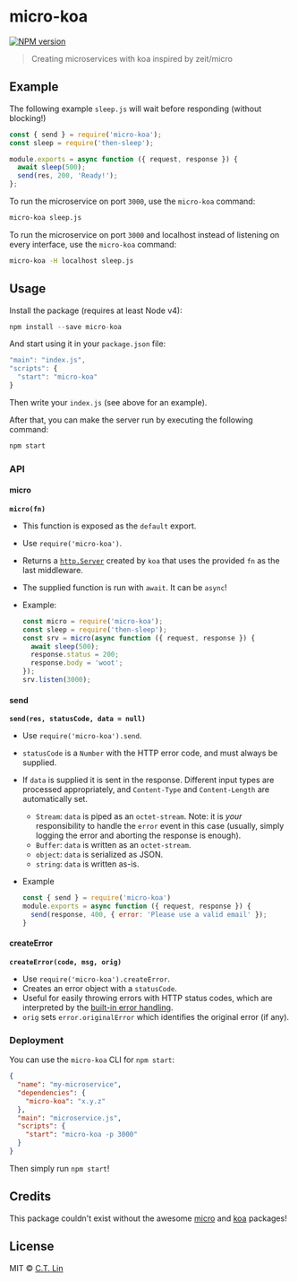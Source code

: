 # micro-koa

[![NPM version][npm-image]][npm-url]

> Creating microservices with koa inspired by zeit/micro

## Example

The following example `sleep.js` will wait before responding (without blocking!)

```js
const { send } = require('micro-koa');
const sleep = require('then-sleep');

module.exports = async function ({ request, response }) {
  await sleep(500);
  send(res, 200, 'Ready!');
};
```

To run the microservice on port `3000`, use the `micro-koa` command:

```bash
micro-koa sleep.js
```

To run the microservice on port `3000` and localhost instead of listening on every interface, use the `micro-koa` command:

```bash
micro-koa -H localhost sleep.js
```

## Usage

Install the package (requires at least Node v4):

```js
npm install --save micro-koa
```

And start using it in your `package.json` file:

```js
"main": "index.js",
"scripts": {
  "start": "micro-koa"
}
```

Then write your `index.js` (see above for an example).

After that, you can make the server run by executing the following command:

```bash
npm start
```


### API

#### micro

**`micro(fn)`**

- This function is exposed as the `default` export.
- Use `require('micro-koa')`.
- Returns a [`http.Server`](https://nodejs.org/dist/latest-v4.x/docs/api/http.html#http_class_http_server) created by `koa` that uses the provided `fn` as the last middleware.
- The supplied function is run with `await`. It can be `async`!
- Example:

  ```js
  const micro = require('micro-koa');
  const sleep = require('then-sleep');
  const srv = micro(async function ({ request, response }) {
    await sleep(500);
    response.status = 200;
    response.body = 'woot';
  });
  srv.listen(3000);
  ```

#### send

**`send(res, statusCode, data = null)`**

- Use `require('micro-koa').send`.
- `statusCode` is a `Number` with the HTTP error code, and must always be supplied.
- If `data` is supplied it is sent in the response. Different input types are processed appropriately, and `Content-Type` and `Content-Length` are automatically set.
  - `Stream`: `data` is piped as an `octet-stream`. Note: it is _your_ responsibility to handle the `error` event in this case (usually, simply logging the error and aborting the response is enough).
  - `Buffer`: `data` is written as an `octet-stream`.
  - `object`: `data` is serialized as JSON.
  - `string`: `data` is written as-is.
- Example

  ```js
  const { send } = require('micro-koa')
  module.exports = async function ({ request, response }) {
    send(response, 400, { error: 'Please use a valid email' });
  }
  ```
  
#### createError

**`createError(code, msg, orig)`**

- Use `require('micro-koa').createError`.
- Creates an error object with a `statusCode`.
- Useful for easily throwing errors with HTTP status codes, which are interpreted by the [built-in error handling](#error-handling).
- `orig` sets `error.originalError` which identifies the original error (if any).


### Deployment

You can use the `micro-koa` CLI for `npm start`:

```json
{
  "name": "my-microservice",
  "dependencies": {
    "micro-koa": "x.y.z"
  },
  "main": "microservice.js",
  "scripts": {
    "start": "micro-koa -p 3000"
  }
}
```

Then simply run `npm start`!

## Credits

This package couldn't exist without the awesome [micro](https://github.com/zeit/micro) and [koa](https://github.com/koajs/koa) packages!

## License

MIT © [C.T. Lin](https://github.com/chentsulin/micro-koa)

[npm-image]: https://badge.fury.io/js/micro-koa.svg
[npm-url]: https://npmjs.org/package/micro-koa

